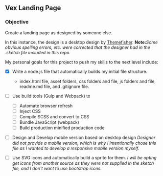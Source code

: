## Vex Landing Page

### Objective
Create a landing page as designed by someone else.

In this instance, the design is a desktop design by [Themefisher](https://themefisher.com). **Note:**_Some obvious spelling errors, etc. were corrected that the designer had in the .sketch file included in this repo._

My personal goals for this project to push my skills to the next level include:

- [x] Write a node.js file that automatically builds my initial file structure. 
  - index.html file, asset folders, css folders and file, js folders and file, readme.md file, and .gitignore file.
- [ ] Use build tools (Gulp and Webpack) to 
  - [ ] Automate browser refresh 
  - [ ] Inject CSS
  - [ ] Compile SCSS and convert to CSS 
  - [ ] Bundle JavaScript (webpack) 
  - [ ] Build production minified production code
- [ ] Design and Develop mobile version based on desktop design
_Designer did not provide a mobile version, which is why I intentionally chose this file as I wanted to develop a responsive mobile version myself._
- [ ] Use SVG icons and automatically build a sprite for them.
_I will be opting get icons from another source as they were not supplied in the sketch file, and I don't want to use bootstrap icons._



